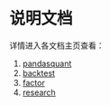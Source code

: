 # 说明文档

详情进入各文档主页查看：

1. [pandasquant](./pandasquant.md)
2. [backtest](./backtest.md)
3. [factor](./factor.md)
4. [research](./research.md)